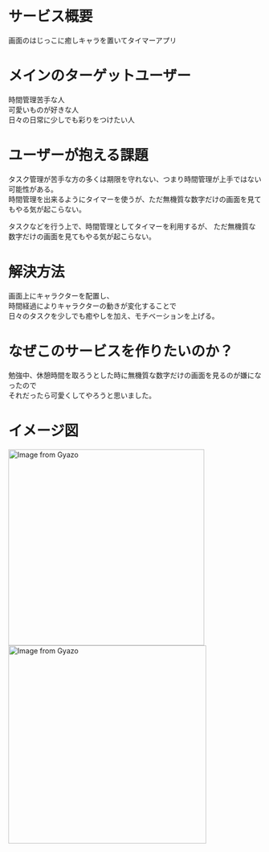 # サービス概要
画面のはじっこに癒しキャラを置いてタイマーアプリ

# メインのターゲットユーザー
時間管理苦手な人<br>
可愛いものが好きな人<br>
日々の日常に少しでも彩りをつけたい人

# ユーザーが抱える課題
タスク管理が苦手な方の多くは期限を守れない、つまり時間管理が上手ではない可能性がある。<br>
時間管理を出来るようにタイマーを使うが、ただ無機質な数字だけの画面を見てもやる気が起こらない。

タスクなどを行う上で、時間管理としてタイマーを利用するが、
ただ無機質な数字だけの画面を見てもやる気が起こらない。

# 解決方法
画面上にキャラクターを配置し、<br>
時間経過によりキャラクターの動きが変化することで<br>
日々のタスクを少しでも癒やしを加え、モチベーションを上げる。

# なぜこのサービスを作りたいのか？
勉強中、休憩時間を取ろうとした時に無機質な数字だけの画面を見るのが嫌になったので<br>
それだったら可愛くしてやろうと思いました。

# イメージ図
<a href="https://gyazo.com/483e86fe585a5679b9e6e25b288a2e61"><img src="https://i.gyazo.com/483e86fe585a5679b9e6e25b288a2e61.png" alt="Image from Gyazo" width="390"/></a>
<a href="https://gyazo.com/172790c9c2e171efa148c547b68fe141"><img src="https://i.gyazo.com/172790c9c2e171efa148c547b68fe141.png" alt="Image from Gyazo" width="394"/></a>
